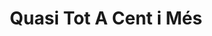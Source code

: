 ---
title: "Quasi Tot A Cent i Més"
url: /vilanova-i-la-geltru/quasi-tot-a-cent-i-mes/
shop: Kramladen
---